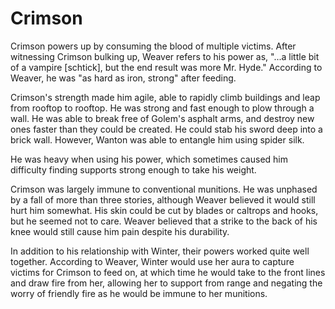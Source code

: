 # Crimson
Crimson powers up by consuming the blood of multiple victims. After witnessing Crimson bulking up, Weaver refers to his power as, "...a little bit of a vampire [schtick], but the end result was more Mr. Hyde." According to Weaver, he was "as hard as iron, strong" after feeding.

Crimson's strength made him agile, able to rapidly climb buildings and leap from rooftop to rooftop. He was strong and fast enough to plow through a wall. He was able to break free of Golem's asphalt arms, and destroy new ones faster than they could be created. He could stab his sword deep into a brick wall. However, Wanton was able to entangle him using spider silk.

He was heavy when using his power, which sometimes caused him difficulty finding supports strong enough to take his weight.

Crimson was largely immune to conventional munitions. He was unphased by a fall of more than three stories, although Weaver believed it would still hurt him somewhat. His skin could be cut by blades or caltrops and hooks, but he seemed not to care. Weaver believed that a strike to the back of his knee would still cause him pain despite his durability.

In addition to his relationship with Winter, their powers worked quite well together. According to Weaver, Winter would use her aura to capture victims for Crimson to feed on, at which time he would take to the front lines and draw fire from her, allowing her to support from range and negating the worry of friendly fire as he would be immune to her munitions.
